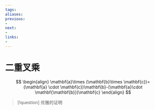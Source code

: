```yaml
---
tags:
aliases:
previous:
- 
next:
- 
links:
- 
---
```

# 二重叉乘
$$
\begin{align}
\mathbf{a}\times (\mathbf{b}\times \mathbf{c})=(\mathbf{a} \cdot \mathbf{c})\mathbf{b}-(\mathbf{a}\cdot \mathbf{\mathbf{b}})\mathbf{c}
\end{align}
$$
>[!question] 优雅的证明

